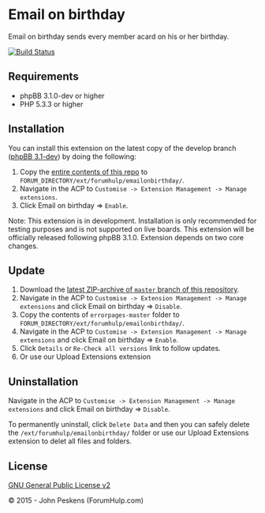 Email on birthday
===========

Email on birthday sends every member acard on his or her birthday.

[![Build Status](https://travis-ci.org/ForumHulp/emailonbirthday.svg?branch=master)](https://travis-ci.org/ForumHulp/emailonbirthday)

## Requirements
* phpBB 3.1.0-dev or higher
* PHP 5.3.3 or higher

## Installation
You can install this extension on the latest copy of the develop branch ([phpBB 3.1-dev](https://github.com/phpbb/phpbb3)) by doing the following:

1. Copy the [entire contents of this repo](https://github.com/ForumHulp/emailonbirthday/archive/master.zip) to `FORUM_DIRECTORY/ext/forumhulp/emailonbirthday/`.
2. Navigate in the ACP to `Customise -> Extension Management -> Manage extensions`.
3. Click Email on birthday => `Enable`.

Note: This extension is in development. Installation is only recommended for testing purposes and is not supported on live boards. This extension will be officially released following phpBB 3.1.0. Extension depends on two core changes.

## Update
1. Download the [latest ZIP-archive of `master` branch of this repository](https://github.com/ForumHulp/emailonbirthday/archive/master.zip).
2. Navigate in the ACP to `Customise -> Extension Management -> Manage extensions` and click Email on birthday => `Disable`.
3. Copy the contents of `errorpages-master` folder to `FORUM_DIRECTORY/ext/forumhulp/emailonbirthday/`.
4. Navigate in the ACP to `Customise -> Extension Management -> Manage extensions` and click Email on birthday => `Enable`.
5. Click `Details` or `Re-Check all versions` link to follow updates.
6. Or use our Upload Extensions extension

## Uninstallation
Navigate in the ACP to `Customise -> Extension Management -> Manage extensions` and click Email on birthday => `Disable`.

To permanently uninstall, click `Delete Data` and then you can safely delete the `/ext/forumhulp/emailonbirthday/` folder or use our Upload Extensions extension to delet all files and folders.

## License
[GNU General Public License v2](http://opensource.org/licenses/GPL-2.0)

© 2015 - John Peskens (ForumHulp.com)
